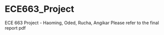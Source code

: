 # ECE663_Project
ECE 663 Project - Haoming, Oded, Rucha, Angikar
Please refer to the final report pdf 
